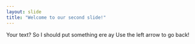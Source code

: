 ```yaml
---
layout: slide
title: "Welcome to our second slide!"
---
```

Your text? So I should put something ere ay
Use the left arrow to go back!
